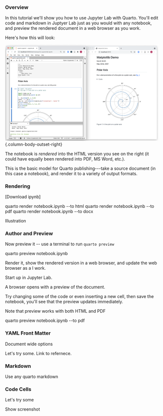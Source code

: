 ### Overview

In this tutorial we'll show you how to use Jupyter Lab with Quarto. You'll edit code and markdown in Juptyer Lab just as you would with any notebook, and preview the rendered document in a web browser as you work.

Here's how this will look:

![](images/quarto-basics/jupyterlab-preview.png){.column-body-outset-right}

The notebook is *rendered* into the HTML version you see on the right (it could have equally been rendered into PDF, MS Word, etc.).

This is the basic model for Quarto publishing---take a source document (in this case a notebook), and render it to a variety of output formats.

### Rendering

\[Download ipynb\]

quarto render notebook.ipynb --to html quarto render notebook.ipynb --to pdf quarto render notebook.ipynb --to docx

Illustration

### Author and Preview

Now preview it -- use a terminal to run `quarto preview`

quarto preview notebook.ipynb

Render it, show the rendered version in a web browser, and update the web browser as a I work.

Start up in Jupyter Lab.

A browser opens with a preview of the document.

Try changing some of the code or even inserting a new cell, then save the notebook, you'll see that the preview updates immediately.

Note that preview works with both HTML and PDF

quarto preview notebook.ipynb --to pdf

### YAML Front Matter

Document wide options

Let's try some. Link to refernece.

### Markdown

Use any quarto markdown

### Code Cells

Let's try some

Show screenshot
